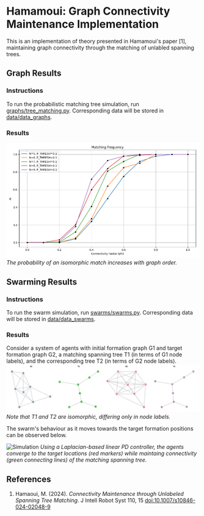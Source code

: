 # Hamamoui: Graph Connectivity Maintenance Implementation

This is an implementation of theory presented in Hamamoui's paper [1], maintaining graph connectivity through the matching of unlabled spanning trees.

## Graph Results
### Instructions
To run the probabilistic matching tree simulation, run [graphs/tree_matching.py](graphs/tree_matching.py).
Corresponding data will be stored in [data/data_graphs](data/data_graphs).

### Results
![Matching Frequencies](https://github.com/ericjhkim/hamamoui-connectivity/blob/main/visualizations/fm_by_order.png)
_The probability of an isomorphic match increases with graph order._

## Swarming Results
### Instructions
To run the swarm simulation, run [swarms/swarms.py](swarms/swarms.py).
Corresponding data will be stored in [data/data_swarms](data/data_swarms).

### Results
Consider a system of agents with initial formation graph G1 and target formation graph G2, a matching spanning tree T1 (in terms of G1 node labels), and the corresponding tree T2 (in terms of G2 node labels).
![Graphs](https://github.com/ericjhkim/hamamoui-connectivity/blob/main/visualizations/matching_graphs_example.png)
_Note that T1 and T2 are isomorphic, differing only in node labels._

The swarm's behaviour as it moves towards the target formation positions can be observed below.

![Simulation](https://github.com/ericjhkim/hamamoui-connectivity/blob/main/visualizations/anim_20250212_182455.gif)
_Using a Laplacian-based linear PD controller, the agents converge to the target locations (red markers) while maintaing connectivity (green connecting lines) of the matching spanning tree._

## References
  1. Hamaoui, M. (2024). *Connectivity Maintenance through Unlabeled Spanning Tree Matching*. J Intell Robot Syst 110, 15 [doi:10.1007/s10846-024-02048-9](https://doi.org/10.1007/s10846-024-02048-9)
